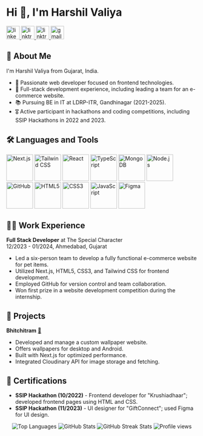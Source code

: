 # Hi 👋, I'm Harshil Valiya

<div align="left">
  <a href="https://www.linkedin.com/in/harshil-valiya" target="_blank">
      <img src="https://img.shields.io/static/v1?message=LinkedIn&logo=linkedin&label=&color=0077B5&logoColor=white&labelColor=&style=for-the-badge" height="35" alt="linkedin logo" />
    </a>
    <a href="https://linktr.ee/harshilvaliya139" target="_blank">
      <img src="https://img.shields.io/static/v1?message=Linktree&logo=linktree&label=&color=39E09B&logoColor=white&labelColor=&style=for-the-badge" height="35" alt="linktree logo" />
    </a>
    <a href="https://www.instagram.com/harshil_valiya/" target="_blank">
      <img src="https://img.shields.io/static/v1?message=Instagram&logo=instagram&label=&color=d62976&logoColor=white&labelColor=&style=for-the-badge" height="35" alt="linktree logo" />
    </a>
    <a href="mailto:harshilvaliya40@gmail.com" target="_blank">
      <img src="https://img.shields.io/static/v1?message=Gmail&logo=gmail&label=&color=D14836&logoColor=white&labelColor=&style=for-the-badge" height="35" alt="gmail logo" />
    </a>
</div>

## 🙋 About Me
I'm Harshil Valiya from Gujarat, India.

- 🔭 Passionate web developer focused on frontend technologies.
- 💼 Full-stack development experience, including leading a team for an e-commerce website.
- 📚 Pursuing BE in IT at LDRP-ITR, Gandhinagar (2021-2025).
- 🎖️ Active participant in hackathons and coding competitions, including SSIP Hackathons in 2022 and 2023.

## 🛠 Languages and Tools
<div>
  <img src="https://cdn.jsdelivr.net/gh/devicons/devicon/icons/nextjs/nextjs-original.svg" height="70" alt="Next.js" />
  <img src="https://cdn.jsdelivr.net/gh/devicons/devicon/icons/tailwindcss/tailwindcss-original-wordmark.svg" height="70" alt="Tailwind CSS" />
  <img src="https://cdn.jsdelivr.net/gh/devicons/devicon/icons/react/react-original.svg" height="70" alt="React" />
  <img src="https://cdn.jsdelivr.net/gh/devicons/devicon/icons/typescript/typescript-original.svg" height="70" alt="TypeScript" />
  <img src="https://cdn.jsdelivr.net/gh/devicons/devicon/icons/mongodb/mongodb-original.svg" height="70" alt="MongoDB" />
  <img src="https://cdn.jsdelivr.net/gh/devicons/devicon/icons/nodejs/nodejs-original.svg" height="70" alt="Node.js" />
  <img src="https://cdn.jsdelivr.net/gh/devicons/devicon/icons/github/github-original.svg" height="70" alt="GitHub" />
  <img src="https://cdn.jsdelivr.net/gh/devicons/devicon/icons/html5/html5-original.svg" height="70" alt="HTML5" />
  <img src="https://cdn.jsdelivr.net/gh/devicons/devicon/icons/css3/css3-original.svg" height="70" alt="CSS3" />
  <img src="https://cdn.jsdelivr.net/gh/devicons/devicon/icons/javascript/javascript-original.svg" height="70" alt="JavaScript" />
  <img src="https://cdn.jsdelivr.net/gh/devicons/devicon/icons/figma/figma-original.svg" height="70" alt="Figma" />
</div>

## 🧑‍💻 Work Experience
**Full Stack Developer** at The Special Character  
12/2023 - 01/2024, Ahmedabad, Gujarat

- Led a six-person team to develop a fully functional e-commerce website for pet items.
- Utilized Next.js, HTML5, CSS3, and Tailwind CSS for frontend development.
- Employed GitHub for version control and team collaboration.
- Won first prize in a website development competition during the internship.

## 📁 Projects
**Bhitchitram** [🔗](https://bhitchitram.netlify.app/)

- Developed and manage a custom wallpaper website.
- Offers wallpapers for desktop and Android.
- Built with Next.js for optimized performance.
- Integrated Cloudinary API for image storage and fetching.

## 📃 Certifications
- **SSIP Hackathon (10/2022)** - Frontend developer for "Krushiadhaar"; developed frontend pages using HTML and CSS.
- **SSIP Hackathon (11/2023)** - UI designer for "GiftConnect"; used Figma for UI design.

<div align="center">
  <img src="https://github-readme-stats.vercel.app/api/top-langs/?username=harshilvaliya&layout=compact&theme=radical" alt="Top Languages" />
  <img src="https://github-readme-stats.vercel.app/api?username=harshilvaliya&show_icons=true&theme=radical" alt="GitHub Stats" />
  <img src="https://github-readme-streak-stats.herokuapp.com?user=harshilvaliya&theme=radical" alt="GitHub Streak Stats" />
  <img src="https://komarev.com/ghpvc/?username=harshilvaliya&label=Profile%20views&color=0e75b6&style=flat" alt="Profile views" />
</div>

